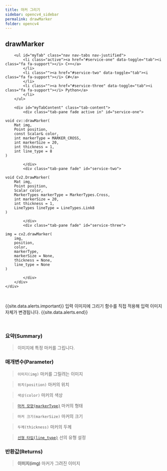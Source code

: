 ```yaml
---
title: 마커 그리기
sidebar: opencv4_sidebar
permalink: drawMarker
folder: opencv4
---
```


<div class="row">
    <div class="col-lg-12">
        <h2 class="page-header">drawMarker</h2>
    </div>
    <div class="col-lg-12">

        <ul id="myTab" class="nav nav-tabs nav-justified">
            <li class="active"><a href="#service-one" data-toggle="tab"><i class="fa fa-support"></i> C++</a>
            </li>
            <li class=""><a href="#service-two" data-toggle="tab"><i class="fa fa-support"></i> C#</a>
            </li>
            <li class=""><a href="#service-three" data-toggle="tab"><i class="fa fa-support"></i> Python</a>
            </li>
        </ul>

        <div id="myTabContent" class="tab-content">
            <div class="tab-pane fade active in" id="service-one">
<pre class="prettyprint"><code class="language-cpp">void cv::drawMarker(
    Mat img,
    Point position,
    const Scalar& color,
    int markerType = MARKER_CROSS,
    int markerSize = 20,
    int thickness = 1,
    int line_type = 8 
)</code></pre>
            </div>
            <div class="tab-pane fade" id="service-two">
<pre class="prettyprint"><code class="language-cs">void Cv2.DrawMarker(
    Mat img,
    Point position,
    Scalar color,
    MarkerTypes markerType = MarkerTypes.Cross,
    int markerSize = 20,
    int thickness = 1,
    LineTypes lineType = LineTypes.Link8
)</code></pre>
            </div>
            <div class="tab-pane fade" id="service-three">
<pre class="prettyprint"><code class="language-py">img = cv2.drawMarker(
    img,
    position,
    color,
    markerType,
    markerSize = None,
    thickness = None,
    line_type = None
)</code></pre>
            </div>
        </div>
    </div>
</div>

<br>

{{site.data.alerts.important}}
입력 이미지에 그리기 함수를 직접 적용해 입력 이미지 자체가 변경됩니다.
{{site.data.alerts.end}}

<br>

### 요약(Summary)

> 이미지에 특정 마커를 그립니다.

### 매개변수(Parameter)

> `이미지(img)` 마커를 그릴려는 이미지

> `위치(position)` 마커의 위치

> `색상(color)` 마커의 색상

> [`마커 모양(markerType)`](MarkerTypes) 마커의 형태

> `마커 크기(markerSize)` 마커의 크기

> `두께(thickness)` 마커의 두께

> [`선형 타입(line_type)`](LineTypes) 선의 유형 설정

### 반환값(Returns)

> <a data-toggle="tooltip" data-original-title="{{site.data.glossary.only_Python}}">이미지(img)</a> 마커가 그려진 이미지